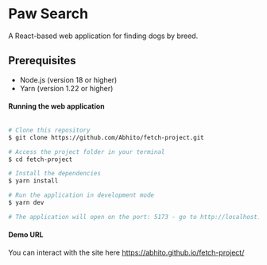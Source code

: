 # Paw Search

A React-based web application for finding dogs by breed. 

## Prerequisites

- Node.js (version 18 or higher)
- Yarn (version 1.22 or higher)

#### Running the web application

```bash

# Clone this repository
$ git clone https://github.com/Abhito/fetch-project.git

# Access the project folder in your terminal
$ cd fetch-project

# Install the dependencies
$ yarn install

# Run the application in development mode
$ yarn dev

# The application will open on the port: 5173 - go to http://localhost:5173/fetch-project/

```

#### Demo URL

You can interact with the site here https://abhito.github.io/fetch-project/
